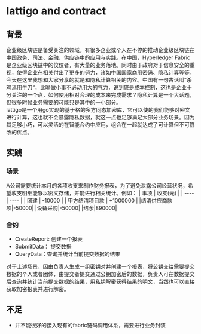 # lattigo and contract
## 背景
企业级区块链是备受关注的领域，有很多企业或个人在不停的推动企业级区块链在中国政务、司法、金融、供应链中的应用与实践。在中国，Hyperledger Fabric是企业级区块链中的佼佼者，有大量的业务落地。同时由于政府对于信息安全的重视，使得企业在相关付出了更多的努力，诸如中国国家商用密码、隐私计算等等。  
今天在这里我想和大家分享的就是和隐私计算相关的内容。中国有一句古话叫”杀鸡焉用牛刀“，比喻做小事不必动用大的气力，说到底是成本控制，这也是企业十分关注的一个点，如何使用相对合理的成本来完成需求？隐私计算是一个大话题，但很多时候业务需要的可能只是其中的一小部分。  
lattigo是一个用go实现的基于格的多方同态加密库，它可以使的我们能够对密文进行计算，这也就不会暴露隐私数据，就这一点也足够满足大部分业务场景。因为其足够小巧，可以灵活的在智能合约中应用，组合在一起就达成了可计算但不可篡改的优点。
## 实践
### 场景
A公司需要统计本月的各项收支来制作财务报表，为了避免泄露公司经营状况，希望收支明细能够以密文存储，并能进行相关统计。例如：
|  事项   | 收支(元)  |
|  ----  | ----  |
| 团建  | -10000 |
| 甲方结清项目款  | +1000000 |
|结清供应商款项|-50000|
|设备采购|-50000|
|结余|890000|  
### 合约
- CreateReport: 创建一个报表
- SubmitData： 提交数据
- QueryData：查询并统计当前提交数据的结果

对于上述场景，因由负责人生成一组密钥对并创建一个报表，将公钥交给需要提交数据的个人或者团体，由提交者提交通过公钥加密后的数据，负责人可在数据提交后查询并统计当前提交数据的结果，用私钥解密获得结果的明文，当然也可以直接获取加密报表并进行解密。

## 不足
- 并不能很好的接入现有的fabric链码调用体系，需要进行业务封装
